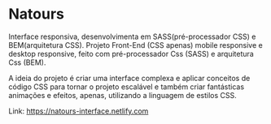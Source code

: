 # Natours
Interface responsiva, desenvolvimenta em SASS(pré-processador CSS) e BEM(arquitetura CSS). 
Projeto Front-End (CSS apenas) mobile responsive e desktop responsive, feito com pré-processador Css (SASS) e arquitetura Css (BEM).

A ideia do projeto é criar uma interface complexa e aplicar conceitos de código CSS para tornar o projeto escalável e também criar fantásticas animações e efeitos, apenas, utilizando a linguagem de estilos CSS.

Link: https://natours-interface.netlify.com
